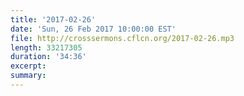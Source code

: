 ```yaml
---
title: '2017-02-26'
date: 'Sun, 26 Feb 2017 10:00:00 EST'
file: http://crosssermons.cflcn.org/2017-02-26.mp3
length: 33217305
duration: '34:36'
excerpt:
summary:
---
```

